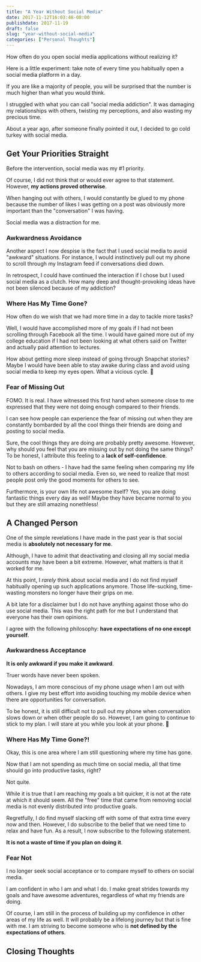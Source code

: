 ```yaml
---
title: "A Year Without Social Media"
date: 2017-11-12T16:03:48-08:00
publishdate: 2017-11-19
draft: false
slug: "year-without-social-media"
categories: ["Personal Thoughts"]
---
```


How often do you open social media applications without realizing it?

Here is a little experiment: take note of every time you habitually open a social media platform in a day.

If you are like a majority of people, you will be surprised that the number is much higher than what you would think.

I struggled with what you can call "social media addiction". It was damaging my relationships with others, twisting my perceptions, and also wasting my precious time.

About a year ago, after someone finally pointed it out, I decided to go cold turkey with social media.

## Get Your Priorities Straight

Before the intervention, social media was my #1 priority.

Of course, I did not think that or would ever agree to that statement. However, **my actions proved otherwise**.

When hanging out with others, I would constantly be glued to my phone because the number of likes I was getting on a post was obviously more important than the "conversation" I was having.

Social media was a distraction for me.

### Awkwardness Avoidance

Another aspect I now despise is the fact that I used social media to avoid "awkward" situations. For instance, I would instinctively pull out my phone to scroll through my Instagram feed if conversations died down.

In retrospect, I could have continued the interaction if I chose but I used social media as a clutch. How many deep and thought-provoking ideas have not been silenced because of my addiction?

### Where Has My Time Gone?

How often do we wish that we had more time in a day to tackle more tasks?

Well, I would have accomplished more of my goals if I had not been scrolling through Facebook all the time. I would have gained more out of my college education if I had not been looking at what others said on Twitter and actually paid attention to lectures.

How about getting more sleep instead of going through Snapchat stories? Maybe I would have been able to stay awake during class and avoid using social media to keep my eyes open. What a vicious cycle. 🙁

### Fear of Missing Out

FOMO. It is real. I have witnessed this first hand when someone close to me expressed that they were not doing enough compared to their friends.

I can see how people can experience the fear of missing out when they are constantly bombarded by all the cool things their friends are doing and posting to social media.

Sure, the cool things they are doing are probably pretty awesome. However, why should you feel that you are missing out by not doing the same things? To be honest, I attribute this feeling to a **lack of self-confidence**.

Not to bash on others - I have had the same feeling when comparing my life to others according to social media. Even so, we need to realize that most people post only the good moments for others to see.

Furthermore, is your own life not awesome itself? Yes, you are doing fantastic things every day as well! Maybe they have became normal to you but they are still amazing nonethless!

## A Changed Person

One of the simple revelations I have made in the past year is that social media is **absolutely not necessary for me**.

Although, I have to admit that deactivating and closing all my social media accounts may have been a bit extreme. However, what matters is that it worked for me.

At this point, I *rarely* think about social media and I do not find myself habitually opening up such applications anymore. Those life-sucking, time-wasting monsters no longer have their grips on me.

A bit late for a disclaimer but I do not have anything against those who do use social media. This was the right path for me but I understand that everyone has their own opinions.

I agree with the following philosophy: **have expectations of no one except yourself**.

### Awkwardness Acceptance

**It is only awkward if you make it awkward**.

Truer words have never been spoken.

Nowadays, I am more conscious of my phone usage when I am out with others. I give my best effort into avoiding touching my mobile device when there are opportunities for conversation.

To be honest, it is still difficult not to pull out my phone when conversation slows down or when other people do so. However, I am going to continue to stick to my plan. I will stare at you while you look at your phone. 🙂

### Where Has My Time Gone?!

Okay, this is one area where I am still questioning where my time has gone.

Now that I am not spending as much time on social media, all that time should go into productive tasks, right?

Not quite.

While it is true that I am reaching my goals a bit quicker, it is not at the rate at which it should seem. All the "free" time that came from removing social media is not evenly distributed into productive goals.

Regretfully, I do find myself slacking off with some of that extra time every now and then. However, I do subscribe to the belief that we need time to relax and have fun. As a result, I now subscribe to the following statement.

**It is not a waste of time if you plan on doing it**.

### Fear Not

I no longer seek social acceptance or to compare myself to others on social media.

I am confident in who I am and what I do. I make great strides towards my goals and have awesome adventures, regardless of what my friends are doing.

Of course, I am still in the process of building up my confidence in other areas of my life as well. It will probably be a lifelong journey but that is fine with me. I am striving to become someone who is **not defined by the expectations of others**.

## Closing Thoughts